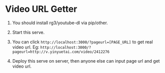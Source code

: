 # Video URL Getter

1. You should install rg3/youtube-dl via pip/other.

2. Start this serve.

3. You can click `http://localhost:3000/?pageurl=[PAGE_URL]` to get real video url.
Eg: `http://localhost:3000/?pageurl=http://v.yinyuetai.com/video/2412276`

4. Deploy this serve on server, then anyone else can input page url and get video url.

